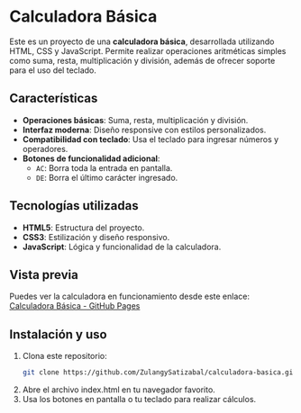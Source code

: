 # Calculadora Básica

Este es un proyecto de una **calculadora básica**, desarrollada utilizando HTML, CSS y JavaScript. Permite realizar operaciones aritméticas simples como suma, resta, multiplicación y división, además de ofrecer soporte para el uso del teclado.

## Características

- **Operaciones básicas**: Suma, resta, multiplicación y división.
- **Interfaz moderna**: Diseño responsive con estilos personalizados.
- **Compatibilidad con teclado**: Usa el teclado para ingresar números y operadores.
- **Botones de funcionalidad adicional**:
  - `AC`: Borra toda la entrada en pantalla.
  - `DE`: Borra el último carácter ingresado.

## Tecnologías utilizadas

- **HTML5**: Estructura del proyecto.
- **CSS3**: Estilización y diseño responsivo.
- **JavaScript**: Lógica y funcionalidad de la calculadora.

## Vista previa

Puedes ver la calculadora en funcionamiento desde este enlace:  
[Calculadora Básica - GitHub Pages](https://ZulangySatizabal.github.io/calculadora-basica/)

## Instalación y uso

1. Clona este repositorio:
   ```bash
   git clone https://github.com/ZulangySatizabal/calculadora-basica.git  
2. Abre el archivo index.html en tu navegador favorito.
3. Usa los botones en pantalla o tu teclado para realizar cálculos.


